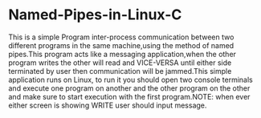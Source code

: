 # Named-Pipes-in-Linux-C
This is a simple Program inter-process communication between two different programs in the same machine,using the method of named pipes.This program acts like a messaging application,when the other program writes the other will read and VICE-VERSA until either side terminated by user then communication will be jammed.This simple application runs on Linux, to run it you should open two console terminals and execute one program on another and the other program on the other and make sure to start execution with the first program.NOTE: when ever either screen is showing WRITE user should input message.
